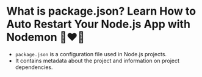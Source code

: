 # What is package.json? Learn How to Auto Restart Your Node.js App with Nodemon 🚀❤️‍🔥

- `package.json` is a configuration file used in Node.js projects.
- It contains metadata about the project and information on project dependencies.
